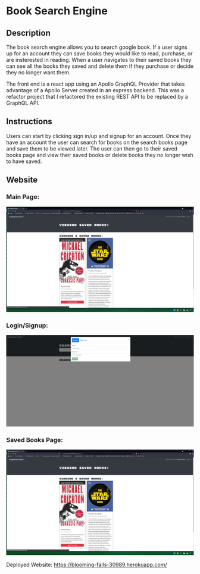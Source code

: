 # Book Search Engine

## Description

The book search engine allows you to search google book. If a user signs up for an account they can save books they would like to read, purchase, or are insterested in reading. When a user navigates to their saved books they can see all the books they saved and delete them if they purchase or decide they no longer want them.

The front end is a react app using an Apollo GraphQL Provider that takes advantage of a Apollo Server created in an express backend. This was a refactor project that I refactored the existing REST API to be replaced by a GraphQL API.

## Instructions

Users can start by clicking sign in/up and signup for an account. Once they have an account the user can search for books on the search books page and save them to be viewed later. The user can then go to their saved books page and view their saved books or delete books they no longer wish to have saved.

## Website
### Main Page:
![MainPage](./assets/images/savedScreen.png)
### Login/Signup:
![Login Menu](./assets/images/signupScreen.png)
### Saved Books Page:
![Saved Books](./assets/images/savedScreen.png)

Deployed Website:
https://blooming-falls-30989.herokuapp.com/
